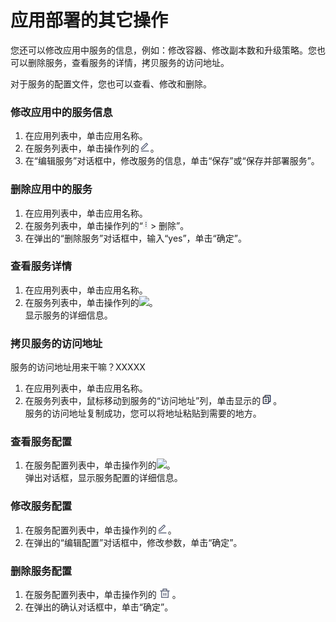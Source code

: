 # 应用部署的其它操作

您还可以修改应用中服务的信息，例如：修改容器、修改副本数和升级策略。您也可以删除服务，查看服务的详情，拷贝服务的访问地址。

对于服务的配置文件，您也可以查看、修改和删除。

### 修改应用中的服务信息
1. 在应用列表中，单击应用名称。
2. 在服务列表中，单击操作列的![](fig/modify-02.png)。
3. 在“编辑服务”对话框中，修改服务的信息，单击“保存”或“保存并部署服务”。

### 删除应用中的服务
1. 在应用列表中，单击应用名称。
2. 在服务列表中，单击操作列的“![](fig/rank.png) > 删除”。
3. 在弹出的“删除服务”对话框中，输入“yes”，单击“确定”。

### 查看服务详情
1. 在应用列表中，单击应用名称。
2. 在服务列表中，单击操作列的![](fig/查看.png)。     
显示服务的详细信息。

### 拷贝服务的访问地址
服务的访问地址用来干嘛？XXXXX
1. 在应用列表中，单击应用名称。
2. 在服务列表中，鼠标移动到服务的“访问地址”列，单击显示的![](fig/复制.png)。    
服务的访问地址复制成功，您可以将地址粘贴到需要的地方。


### 查看服务配置
1. 在服务配置列表中，单击操作列的![](fig/查看.png)。     
弹出对话框，显示服务配置的详细信息。

### 修改服务配置
1. 在服务配置列表中，单击操作列的![](fig/modify-02.png)。 
2. 在弹出的“编辑配置”对话框中，修改参数，单击“确定”。

### 删除服务配置
1. 在服务配置列表中，单击操作列的![](fig/delete01.png)。 
2. 在弹出的确认对话框中，单击“确定”。
